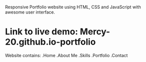 Responsive Portfolio website using HTML, CSS and JavaScript with awesome user interface.

# Link to live demo: Mercy-20.github.io-portfolio

Website contains:
.Home
.About Me
.Skills
.Portfolio
.Contact
